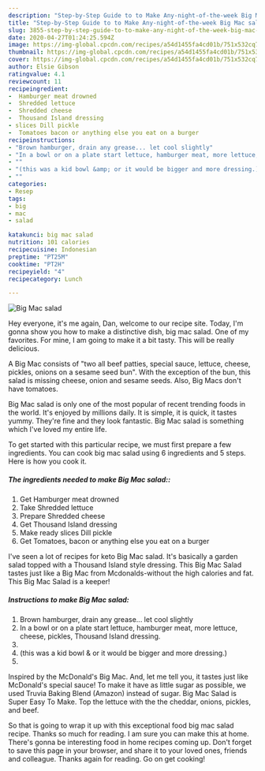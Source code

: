 ```yaml
---
description: "Step-by-Step Guide to to Make Any-night-of-the-week Big Mac salad"
title: "Step-by-Step Guide to to Make Any-night-of-the-week Big Mac salad"
slug: 3855-step-by-step-guide-to-to-make-any-night-of-the-week-big-mac-salad
date: 2020-04-27T01:24:25.594Z
image: https://img-global.cpcdn.com/recipes/a54d1455fa4cd01b/751x532cq70/big-mac-salad-recipe-main-photo.jpg
thumbnail: https://img-global.cpcdn.com/recipes/a54d1455fa4cd01b/751x532cq70/big-mac-salad-recipe-main-photo.jpg
cover: https://img-global.cpcdn.com/recipes/a54d1455fa4cd01b/751x532cq70/big-mac-salad-recipe-main-photo.jpg
author: Elsie Gibson
ratingvalue: 4.1
reviewcount: 11
recipeingredient:
-  Hamburger meat drowned
-  Shredded lettuce
-  Shredded cheese
-  Thousand Island dressing
- slices Dill pickle
-  Tomatoes bacon or anything else you eat on a burger
recipeinstructions:
- "Brown hamburger, drain any grease... let cool slightly"
- "In a bowl or on a plate start lettuce, hamburger meat, more lettuce, cheese, pickles, Thousand Island dressing."
- ""
- "(this was a kid bowl &amp; or it would be bigger and more dressing.)"
- ""
categories:
- Resep
tags:
- big
- mac
- salad

katakunci: big mac salad
nutrition: 101 calories
recipecuisine: Indonesian
preptime: "PT25M"
cooktime: "PT2H"
recipeyield: "4"
recipecategory: Lunch

---
```



![Big Mac salad](https://img-global.cpcdn.com/recipes/a54d1455fa4cd01b/751x532cq70/big-mac-salad-recipe-main-photo.jpg)

Hey everyone, it's me again, Dan, welcome to our recipe site. Today, I'm gonna show you how to make a distinctive dish, big mac salad. One of my favorites. For mine, I am going to make it a bit tasty. This will be really delicious.

A Big Mac consists of &#34;two all beef patties, special sauce, lettuce, cheese, pickles, onions on a sesame seed bun&#34;. With the exception of the bun, this salad is missing cheese, onion and sesame seeds. Also, Big Macs don&#39;t have tomatoes.

Big Mac salad is only one of the most popular of recent trending foods in the world. It's enjoyed by millions daily. It is simple, it is quick, it tastes yummy. They're fine and they look fantastic. Big Mac salad is something which I've loved my entire life.


To get started with this particular recipe, we must first prepare a few ingredients. You can cook big mac salad using 6 ingredients and 5 steps. Here is how you cook it.

##### The ingredients needed to make Big Mac salad::

1. Get  Hamburger meat drowned
1. Take  Shredded lettuce
1. Prepare  Shredded cheese
1. Get  Thousand Island dressing
1. Make ready slices Dill pickle
1. Get  Tomatoes, bacon or anything else you eat on a burger


I&#39;ve seen a lot of recipes for keto Big Mac salad. It&#39;s basically a garden salad topped with a Thousand Island style dressing. This Big Mac Salad tastes just like a Big Mac from Mcdonalds-without the high calories and fat. This Big Mac Salad is a keeper! 

##### Instructions to make Big Mac salad:

1. Brown hamburger, drain any grease... let cool slightly
1. In a bowl or on a plate start lettuce, hamburger meat, more lettuce, cheese, pickles, Thousand Island dressing.
1. 
1. (this was a kid bowl &amp; or it would be bigger and more dressing.)
1. 


Inspired by the McDonald&#39;s Big Mac. And, let me tell you, it tastes just like McDonald&#39;s special sauce! To make it have as little sugar as possible, we used Truvia Baking Blend (Amazon) instead of sugar. Big Mac Salad is Super Easy To Make. Top the lettuce with the the cheddar, onions, pickles, and beef. 

So that is going to wrap it up with this exceptional food big mac salad recipe. Thanks so much for reading. I am sure you can make this at home. There's gonna be interesting food in home recipes coming up. Don't forget to save this page in your browser, and share it to your loved ones, friends and colleague. Thanks again for reading. Go on get cooking!
